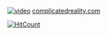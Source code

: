 

[![video](https://i.imgur.com/7rFKSeo.png)](https://player.vimeo.com/video/425085074?autoplay=1&color=f3e62b "Click to Watch")
[complicatedreality.com](https://www.complicatedreality.com/)



[![HitCount](http://hits.dwyl.com/BMariscal/BMariscal.svg)](http://hits.dwyl.com/BMariscal/BMariscal)



